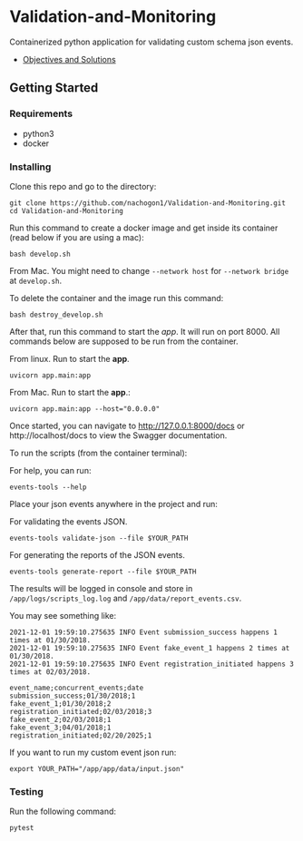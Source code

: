 # Validation-and-Monitoring

Containerized python application for validating custom schema json events.

* [Objectives and Solutions](./solutions.md)

## Getting Started

### Requirements

* python3
* docker


### Installing

Clone this repo and go to the directory:

```
git clone https://github.com/nachogon1/Validation-and-Monitoring.git
cd Validation-and-Monitoring
```

Run this command to create a docker image and get inside its container (read below if you are using a mac):

```
bash develop.sh
```

From Mac. You might need to change `--network host` for `--network bridge` at `develop.sh`.

To delete the container and the image run this command:

```
bash destroy_develop.sh
```

After that, run this command to start the *app*. It will run on port 8000. All commands below are supposed to be run from the container.

From linux. Run to start the **app**.

```
uvicorn app.main:app
```

From Mac. Run to start the **app**.:

```
uvicorn app.main:app --host="0.0.0.0"
```

Once started, you can navigate to http://127.0.0.1:8000/docs or http://localhost/docs to view the Swagger documentation.

To run the scripts (from the container terminal):

For help, you can run:

```
events-tools --help 
```

Place your json events anywhere in the project and run:

For validating the events JSON.

```
events-tools validate-json --file $YOUR_PATH
```

For generating the reports of the JSON events.

```
events-tools generate-report --file $YOUR_PATH
```

The results will be logged in console and store in `/app/logs/scripts_log.log` and `/app/data/report_events.csv`. 

You may see something like:

```
2021-12-01 19:59:10.275635 INFO Event submission_success happens 1 times at 01/30/2018.
2021-12-01 19:59:10.275635 INFO Event fake_event_1 happens 2 times at 01/30/2018.
2021-12-01 19:59:10.275635 INFO Event registration_initiated happens 3 times at 02/03/2018.
```

```
event_name;concurrent_events;date
submission_success;01/30/2018;1
fake_event_1;01/30/2018;2
registration_initiated;02/03/2018;3
fake_event_2;02/03/2018;1
fake_event_3;04/01/2018;1
registration_initiated;02/20/2025;1
```

If you want to run my custom event json run:

```
export YOUR_PATH="/app/app/data/input.json"
```

### Testing

Run the following command:

```
pytest
```
